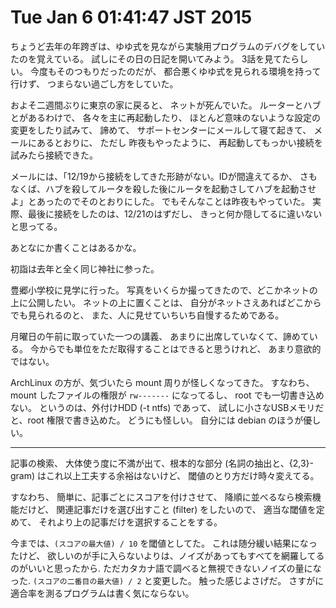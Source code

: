 Tue Jan  6 01:41:47 JST 2015
===

ちょうど去年の年跨ぎは、ゆゆ式を見ながら実験用プログラムのデバグをしていたのを覚えている。
試しにその日の日記を開いてみよう。
3話を見てたらしい。
今度もそのつもりだったのだが、
都合悪くゆゆ式を見られる環境を持って行けず、
つまらない過ごし方をしていた。

およそ二週間ぶりに東京の家に戻ると、
ネットが死んでいた。
ルーターとハブとがあるわけで、
各々を主に再起動したり、
ほとんど意味のないような設定の変更をしたり試みて、
諦めて、
サポートセンターにメールして寝て起きて、
メールにあるとおりに、
ただし
昨夜もやったように、
再起動してもっかい接続を試みたら接続できた。

メールには、「12/19から接続をしてきた形跡がない。IDが間違えてるか、
さもなくば、ハブを殺してルータを殺した後にルータを起動さしてハブを起動させよ」とあったのでそのとおりにした。
でもそんなことは昨夜もやっていた。
実際、最後に接続をしたのは、12/21のはずだし、
きっと何か隠してるに違いないと思ってる。

あとなにか書くことはあるかな。

初詣は去年と全く同じ神社に参った。

豊郷小学校に見学に行った。
写真をいくらか撮ってきたので、どこかネットの上に公開したい。
ネットの上に置くことは、
自分がネットさえあればどこからでも見られるのと、
また、人に見せていちいち自慢するためである。

月曜日の午前に取っていた一つの講義、
あまりに出席していなくて、諦めている。
今からでも単位をただ取得することはできると思うけれど、
あまり意欲的ではない。

ArchLinux の方が、気づいたら mount 周りが怪しくなってきた。
すなわち、mount したファイルの権限が `rw-------` になってるし、
root でも一切書き込めない。
というのは、外付けHDD (-t ntfs) であって、
試しに小さなUSBメモリだと、root 権限で書き込めた。
どうにも怪しい。
自分には debian のほうが優しい。

---

記事の検索、
大体使う度に不満が出て、根本的な部分 (名詞の抽出と、{2,3}-gram) はこれ以上工夫する余裕はないけど、
閾値のとり方だけ時々変えてる。

すなわち、
簡単に、記事ごとにスコアを付けさせて、
降順に並べるなら検索機能だけど、
関連記事だけを選び出すこと (filter) をしたいので、
適当な閾値を定めて、
それより上の記事だけを選択することをする。

今までは、`(スコアの最大値) / 10` を閾値としてた。
これは随分緩い結果になったけど、
欲しいのが手に入らないよりは、ノイズがあってもすべてを網羅してるのがいいと思ったから.
ただカタカナ語で調べると無視できないノイズの量になった.
`(スコアの二番目の最大値) / 2` と変更した。
触った感じよさげだ。
さすがに適合率を測るプログラムは書く気にならない。

